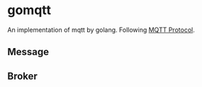 gomqtt
===================================
An implementation of mqtt by golang.
Following [MQTT Protocol](http://public.dhe.ibm.com/software/dw/webservices/ws-mqtt/mqtt-v3r1.html).

## Message

## Broker
